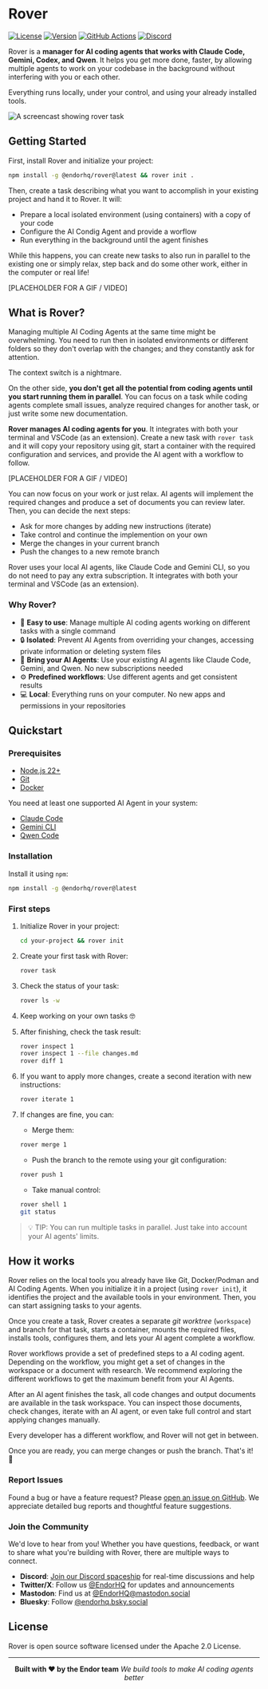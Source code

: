 # Rover

[![License](https://img.shields.io/badge/License-Apache%202.0-blue.svg)](https://opensource.org/licenses/Apache-2.0)
[![Version](https://img.shields.io/npm/v/@endorhq/rover.svg)](https://www.npmjs.com/package/@endorhq/rover)
[![GitHub Actions](https://img.shields.io/github/actions/workflow/status/endorhq/rover/ci.yml?branch=main)](https://github.com/endorhq/rover/actions)
[![Discord](https://img.shields.io/discord/1404714845995139192?color=7289da&label=Discord&logo=discord&logoColor=white)](https://discord.gg/EndorHQ)

Rover is a **manager for AI coding agents that works with Claude Code, Gemini, Codex, and Qwen**. It helps you get more done, faster, by allowing multiple agents to work on your codebase in the background without interfering with you or each other.

Everything runs locally, under your control, and using your already installed tools.

![A screencast showing rover task](https://github.com/user-attachments/assets/f8f1f6be-07ae-4cc3-8e20-664c0fff026b)

## Getting Started

First, install Rover and initialize your project:

```sh
npm install -g @endorhq/rover@latest && rover init .
```

Then, create a task describing what you want to accomplish in your existing project and hand it to Rover. It will:

- Prepare a local isolated environment (using containers) with a copy of your code
- Configure the AI Condig Agent and provide a worflow
- Run everything in the background until the agent finishes

While this happens, you can create new tasks to also run in parallel to the existing one or simply relax, step back and do some other work, either in the computer or real life!

[PLACEHOLDER FOR A GIF / VIDEO]

## What is Rover?

Managing multiple AI Coding Agents at the same time might be overwhelming. You need to run then in isolated environments or different folders so they don't overlap with the changes; and they constantly ask for attention.

The context switch is a nightmare.

On the other side, **you don't get all the potential from coding agents until you start running them in parallel**. You can focus on a task while coding agents complete small issues, analyze required changes for another task, or just write some new documentation.

**Rover manages AI coding agents for you**. It integrates with both your terminal and VSCode (as an extension). Create a new task with `rover task` and it will copy your repository using git, start a container with the required configuration and services, and provide the AI agent with a workflow to follow.

[PLACEHOLDER FOR A GIF / VIDEO]

You can now focus on your work or just relax. AI agents will implement the required changes and produce a set of documents you can review later. Then, you can decide the next steps:

- Ask for more changes by adding new instructions (iterate)
- Take control and continue the implemention on your own
- Merge the changes in your current branch
- Push the changes to a new remote branch

Rover uses your local AI agents, like Claude Code and Gemini CLI, so you do not need to pay any extra subscription. It integrates with both your terminal and VSCode (as an extension).

### Why Rover?

- 🚀 **Easy to use**: Manage multiple AI coding agents working on different tasks with a single command
- 🔒 **Isolated**: Prevent AI Agents from overriding your changes, accessing private information or deleting system files
- 🤖 **Bring your AI Agents**: Use your existing AI agents like Claude Code, Gemini, and Qwen. No new subscriptions needed
- ⚙️ **Predefined workflows**: Use different agents and get consistent results
- 💻 **Local**: Everything runs on your computer. No new apps and permissions in your repositories

## Quickstart

### Prerequisites

- [Node.js 22+](https://nodejs.org/en/download)
- [Git](https://git-scm.com/downloads)
- [Docker](https://docs.docker.com/engine/install/)

You need at least one supported AI Agent in your system:

- [Claude Code](https://docs.anthropic.com/en/docs/claude-code/setup)
- [Gemini CLI](https://github.com/google-gemini/gemini-cli?tab=readme-ov-file#-installation)
- [Qwen Code](https://github.com/QwenLM/qwen-code?tab=readme-ov-file#installation)

### Installation

Install it using `npm`:

```sh
npm install -g @endorhq/rover@latest
```

### First steps

1. Initialize Rover in your project:

   ```sh
   cd your-project && rover init
   ```

2. Create your first task with Rover:

   ```sh
   rover task
   ```

3. Check the status of your task:

   ```sh
   rover ls -w
   ```

4. Keep working on your own tasks 🤓

5. After finishing, check the task result:

   ```sh
   rover inspect 1
   rover inspect 1 --file changes.md
   rover diff 1
   ```

6. If you want to apply more changes, create a second iteration with new instructions:

   ```sh
   rover iterate 1
   ```

7. If changes are fine, you can:
   - Merge them:

   ```sh
   rover merge 1
   ```

   - Push the branch to the remote using your git configuration:

   ```sh
   rover push 1
   ```

   - Take manual control:

   ```sh
   rover shell 1
   git status
   ```

> 💡 TIP: You can run multiple tasks in parallel. Just take into account your AI agents' limits.

## How it works

Rover relies on the local tools you already have like Git, Docker/Podman and AI Coding Agents. When you initialize it in a project (using `rover init`), it identifies the project and the available tools in your environment. Then, you can start assigning tasks to your agents.

Once you create a task, Rover creates a separate _git worktree_ (`workspace`) and branch for that task, starts a container, mounts the required files, installs tools, configures them, and lets your AI agent complete a workflow.

Rover workflows provide a set of predefined steps to a AI coding agent. Depending on the workflow, you might get a set of changes in the workspace or a document with research. We recommend exploring the different workflows to get the maximum benefit from your AI Agents.

After an AI agent finishes the task, all code changes and output documents are available in the task workspace. You can inspect those documents, check changes, iterate with an AI agent, or even take full control and start applying changes manually.

Every developer has a different workflow, and Rover will not get in between.

Once you are ready, you can merge changes or push the branch. That's it! 🚀

### Report Issues

Found a bug or have a feature request? Please [open an issue on GitHub](https://github.com/endorhq/rover/issues). We appreciate detailed bug reports and thoughtful feature suggestions.

### Join the Community

We'd love to hear from you! Whether you have questions, feedback, or want to share what you're building with Rover, there are multiple ways to connect.

- **Discord**: [Join our Discord spaceship](https://discord.gg/VGzGVWxrXz) for real-time discussions and help
- **Twitter/X**: Follow us [@EndorHQ](https://twitter.com/EndorHQ) for updates and announcements
- **Mastodon**: Find us at [@EndorHQ@mastodon.social](https://mastodon.social/@EndorHQ)
- **Bluesky**: Follow [@endorhq.bsky.social](https://bsky.app/profile/endorhq.bsky.social)

## License

Rover is open source software licensed under the Apache 2.0 License.

---

<div align="center">

**Built with ❤️ by the Endor team**
_We build tools to make AI coding agents better_

</div>
